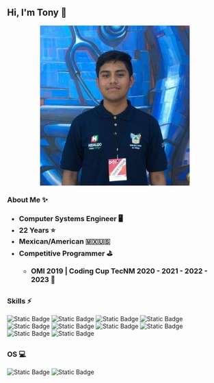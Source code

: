 ## Hi, I'm Tony 💙

<p align="center"> 
  <img align="center" alt="my photo" src="profile-min.jpg" width="350" height="373">
</p>

<h3>About Me ✨<h3>
<ul>
  <li>Computer Systems Engineer 🖥️</li>
  <li>22 Years ⭐</li>
  <li>Mexican/American 🇲🇽🇺🇸</li>
  <li>Competitive Programmer ⛳</li>
  <ul>
    <li>OMI 2019 | Coding Cup TecNM 2020 - 2021 - 2022 - 2023 🥉</li>
  </ul>
</ul>

##
### Skills ⚡
![Static Badge](https://img.shields.io/badge/JavaScript-0?style=flat&logo=JavaScript&color=%23000)
![Static Badge](https://img.shields.io/badge/TypeScript-0?style=flat&logo=TypeScript&color=%23000)
![Static Badge](https://img.shields.io/badge/Docker-0?style=flat&logo=Docker&color=%23000)
![Static Badge](https://img.shields.io/badge/HTML-0?style=flat&logo=HTML5&color=%23000)
![Static Badge](https://img.shields.io/badge/CSS-0?style=flat&logo=CSS3&color=%23000)
![Static Badge](https://img.shields.io/badge/TailwindCSS-0?style=flat&logo=TailwindCSS&color=%23000)
![Static Badge](https://img.shields.io/badge/Node-0?style=flat&logo=Node.js&color=%23000)
![Static Badge](https://img.shields.io/badge/ReactJS-0?style=flat&logo=React&color=%23000)
![Static Badge](https://img.shields.io/badge/Git-0?style=flat&logo=Git&color=%23000)
![Static Badge](https://img.shields.io/badge/C%2B%2B-0?style=flat&logo=Cplusplus&color=%23000)

##
### OS 💻
![Static Badge](https://img.shields.io/badge/Windows-0?style=flat&logo=Windows&color=%23000)
![Static Badge](https://img.shields.io/badge/Linux-0?style=flat&logo=Linux&logoColor=%23FFF&color=%23000)